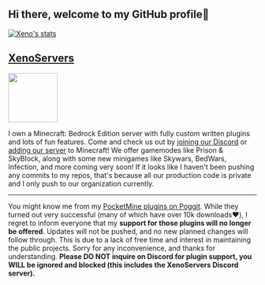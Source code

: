 ## Hi there, welcome to my GitHub profile👋
[![Xeno's stats](https://github-readme-stats.vercel.app/api?username=xenophilicy&count_private=true&theme=tokyonight )](https://github.com/Xenophilicy)

## [XenoServers](https://xenoservers.net)
<a href=https://discord.xenoservers.net><img src="https://file.xenoservers.net/logo.png" width="100"></a>

I own a Minecraft: Bedrock Edition server with fully custom written plugins and lots of fun features. Come and check us out by [joining our Discord](https://discord.xenoservers.net) or [adding our server](https://xenoservers.net/join) to Minecraft! We offer gamemodes like Prison & SkyBlock, along with some new minigames like Skywars, BedWars, Infection, and more coming very soon! If it looks like I haven't been pushing any commits to my repos, that's because all our production code is private and I only push to our organization currently.

***

You might know me from my [PocketMine plugins on Poggit](https://poggit.pmmp.io/plugins/by/Xenophilicy). While they turned out very successful (many of which have over 10k downloads❤️), I regret to inform everyone that my **support for those plugins will no longer be offered**. Updates will not be pushed, and no new planned changes will follow through. This is due to a lack of free time and interest in maintaining the public projects. Sorry for any inconvenience, and thanks for understanding. **Please DO NOT inquire on Discord for plugin support, you WILL be ignored and blocked (this includes the XenoServers Discord server).**

